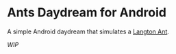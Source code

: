 Ants Daydream for Android
=========================

A simple Android daydream that simulates a [Langton Ant](http://en.wikipedia.org/wiki/Langton%27s_ant).

*WIP*
